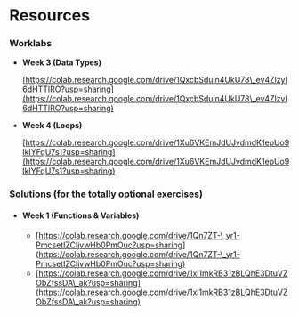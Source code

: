 # Resources

### Worklabs

*   **Week 3 (Data Types)**

    [https://colab.research.google.com/drive/1QxcbSduin4UkU78\_ev4ZlzyI6dHTTlRO?usp=sharing](https://colab.research.google.com/drive/1QxcbSduin4UkU78\_ev4ZlzyI6dHTTlRO?usp=sharing)
*   **Week 4 (Loops)**

    [https://colab.research.google.com/drive/1Xu6VKEmJdUJvdmdK1epUo9lkIYFqU7s1?usp=sharing](https://colab.research.google.com/drive/1Xu6VKEmJdUJvdmdK1epUo9lkIYFqU7s1?usp=sharing)

### Solutions (for the totally optional exercises)

* #### Week 1 (Functions & Variables)
  * [https://colab.research.google.com/drive/1Qn7ZT-\_yr1-PmcsetIZCljvwHb0PmOuc?usp=sharing](https://colab.research.google.com/drive/1Qn7ZT-\_yr1-PmcsetIZCljvwHb0PmOuc?usp=sharing)
  * [https://colab.research.google.com/drive/1xl1mkRB31zBLQhE3DtuVZObZfssDA\_ak?usp=sharing](https://colab.research.google.com/drive/1xl1mkRB31zBLQhE3DtuVZObZfssDA\_ak?usp=sharing)
